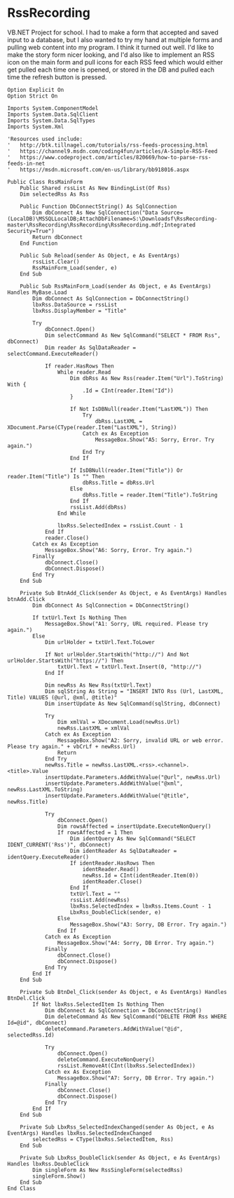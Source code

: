 # RssRecording
VB.NET Project for school. I had to make a form that accepted and saved input to a database, but I also wanted to try my hand at multiple forms and pulling web content into my program. I think it turned out well. I'd like to make the story form nicer looking, and I'd also like to implement an RSS icon on the main form and pull icons for each RSS feed which would either get pulled each time one is opened, or stored in the DB and pulled each time the refresh button is pressed.

    Option Explicit On
    Option Strict On

    Imports System.ComponentModel
    Imports System.Data.SqlClient
    Imports System.Data.SqlTypes
    Imports System.Xml

    'Resources used include:
    '   http://btk.tillnagel.com/tutorials/rss-feeds-processing.html
    '   https://channel9.msdn.com/coding4fun/articles/A-Simple-RSS-Feed
    '   https://www.codeproject.com/articles/820669/how-to-parse-rss-feeds-in-net
    '   https://msdn.microsoft.com/en-us/library/bb918016.aspx

    Public Class RssMainForm
        Public Shared rssList As New BindingList(Of Rss)
        Dim selectedRss As Rss

        Public Function DbConnectString() As SqlConnection
            Dim dbConnect As New SqlConnection("Data Source=(LocalDB)\MSSQLLocalDB;AttachDbFilename=S:\Downloadsf\RssRecording-master\RssRecording\RssRecording\RssRecording.mdf;Integrated Security=True")
            Return dbConnect
        End Function

        Public Sub Reload(sender As Object, e As EventArgs)
            rssList.Clear()
            RssMainForm_Load(sender, e)
        End Sub

        Public Sub RssMainForm_Load(sender As Object, e As EventArgs) Handles MyBase.Load
            Dim dbConnect As SqlConnection = DbConnectString()
            lbxRss.DataSource = rssList
            lbxRss.DisplayMember = "Title"

            Try
                dbConnect.Open()
                Dim selectCommand As New SqlCommand("SELECT * FROM Rss", dbConnect)
                Dim reader As SqlDataReader = selectCommand.ExecuteReader()

                If reader.HasRows Then
                    While reader.Read
                        Dim dbRss As New Rss(reader.Item("Url").ToString) With {
                            .Id = CInt(reader.Item("Id"))
                        }

                        If Not IsDBNull(reader.Item("LastXML")) Then
                            Try
                                dbRss.LastXML = XDocument.Parse(CType(reader.Item("LastXML"), String))
                            Catch ex As Exception
                                MessageBox.Show("A5: Sorry, Error. Try again.")
                            End Try
                        End If

                        If IsDBNull(reader.Item("Title")) Or reader.Item("Title") Is "" Then
                            dbRss.Title = dbRss.Url
                        Else
                            dbRss.Title = reader.Item("Title").ToString
                        End If
                        rssList.Add(dbRss)
                    End While

                    lbxRss.SelectedIndex = rssList.Count - 1
                End If
                reader.Close()
            Catch ex As Exception
                MessageBox.Show("A6: Sorry, Error. Try again.")
            Finally
                dbConnect.Close()
                dbConnect.Dispose()
            End Try
        End Sub

        Private Sub BtnAdd_Click(sender As Object, e As EventArgs) Handles btnAdd.Click
            Dim dbConnect As SqlConnection = DbConnectString()

            If txtUrl.Text Is Nothing Then
                MessageBox.Show("A1: Sorry, URL required. Please try again.")
            Else
                Dim urlHolder = txtUrl.Text.ToLower

                If Not urlHolder.StartsWith("http://") And Not urlHolder.StartsWith("https://") Then
                    txtUrl.Text = txtUrl.Text.Insert(0, "http://")
                End If

                Dim newRss As New Rss(txtUrl.Text)
                Dim sqlString As String = "INSERT INTO Rss (Url, LastXML, Title) VALUES (@url, @xml, @title)"
                Dim insertUpdate As New SqlCommand(sqlString, dbConnect)

                Try
                    Dim xmlVal = XDocument.Load(newRss.Url)
                    newRss.LastXML = xmlVal
                Catch ex As Exception
                    MessageBox.Show("A2: Sorry, invalid URL or web error. Please try again." + vbCrLf + newRss.Url)
                    Return
                End Try
                newRss.Title = newRss.LastXML.<rss>.<channel>.<title>.Value
                insertUpdate.Parameters.AddWithValue("@url", newRss.Url)
                insertUpdate.Parameters.AddWithValue("@xml", newRss.LastXML.ToString)
                insertUpdate.Parameters.AddWithValue("@title", newRss.Title)

                Try
                    dbConnect.Open()
                    Dim rowsAffected = insertUpdate.ExecuteNonQuery()
                    If rowsAffected = 1 Then
                        Dim identQuery As New SqlCommand("SELECT IDENT_CURRENT('Rss')", dbConnect)
                        Dim identReader As SqlDataReader = identQuery.ExecuteReader()
                        If identReader.HasRows Then
                            identReader.Read()
                            newRss.Id = CInt(identReader.Item(0))
                            identReader.Close()
                        End If
                        txtUrl.Text = ""
                        rssList.Add(newRss)
                        lbxRss.SelectedIndex = lbxRss.Items.Count - 1
                        LbxRss_DoubleClick(sender, e)
                    Else
                        MessageBox.Show("A3: Sorry, DB Error. Try again.")
                    End If
                Catch ex As Exception
                    MessageBox.Show("A4: Sorry, DB Error. Try again.")
                Finally
                    dbConnect.Close()
                    dbConnect.Dispose()
                End Try
            End If
        End Sub

        Private Sub BtnDel_Click(sender As Object, e As EventArgs) Handles BtnDel.Click
            If Not lbxRss.SelectedItem Is Nothing Then
                Dim dbConnect As SqlConnection = DbConnectString()
                Dim deleteCommand As New SqlCommand("DELETE FROM Rss WHERE Id=@id", dbConnect)
                deleteCommand.Parameters.AddWithValue("@id", selectedRss.Id)

                Try
                    dbConnect.Open()
                    deleteCommand.ExecuteNonQuery()
                    rssList.RemoveAt(CInt(lbxRss.SelectedIndex))
                Catch ex As Exception
                    MessageBox.Show("A7: Sorry, DB Error. Try again.")
                Finally
                    dbConnect.Close()
                    dbConnect.Dispose()
                End Try
            End If
        End Sub

        Private Sub LbxRss_SelectedIndexChanged(sender As Object, e As EventArgs) Handles lbxRss.SelectedIndexChanged
            selectedRss = CType(lbxRss.SelectedItem, Rss)
        End Sub

        Private Sub LbxRss_DoubleClick(sender As Object, e As EventArgs) Handles lbxRss.DoubleClick
            Dim singleForm As New RssSingleForm(selectedRss)
            singleForm.Show()
        End Sub
    End Class
